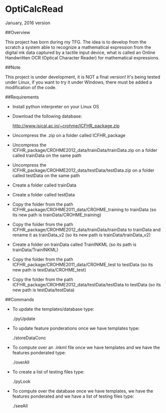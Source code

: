# OptiCalcRead

 January, 2016 version

##Overview

This project has born during my TFG. The idea is to develop from the scratch a system able to recognize a mathematical expression from the digital ink data captured by a tactile input device, what is called an Online Handwritten OCR (Optical Character Reader) for mathematical expressions.

##Note

This project is under development, it is NOT a final version! It's being tested under Linux, if you want to try it under Windows, there must be added a modification of the code.               
 

##Requirements

- Install python interpreter on your Linux OS
- Download the following database:

   http://www.isical.ac.in/~crohme/ICFHR_package.zip

- Uncompress the .zip on a folder called ICFHR_package
- Uncompress the ICFHR_package/CROHME2012_data/trainData/trainData.zip on a folder called trainData on the same path
- Uncompress the ICFHR_package/CROHME2012_data/testData/testData.zip on a folder called testData on the same path
- Create a folder called trainData
- Create a folder called testData
- Copy the folder from the path ICFHR_package/CROHME2011_data/CROHME_training to trainData (so its new path is trainData/CROHME_training)
- Copy the folder from the path ICFHR_package/CROHME2012_data/trainData/trainData to trainData and rename it as trainData_v2 (so its new path is trainData/trainData_v2)
- Create a folder on trainData called TrainINKML (so its path is trainData/TrainINKML)
- Copy the folder from the path ICFHR_package/CROHME2011_data/CROHME_test to testData (so its new path is testData/CROHME_test)
- Copy the folder from the path ICFHR_package/CROHME2012_data/testData/testData to testData (so its new path is testData/testData)

##Commands

- To update the templates/database type:

   ./pyUpdate

- To update feature ponderations once we have templates type:

   ./storeDataConc

- To compute over an .inkml file once we have templates and we have the features ponderated type:

   ./overAll <filename>

- To create a list of testing files type:

   ./pyLook

- To compute over the database  once we have templates, we have the features ponderated and we have a list of testing files type:

   ./seeAll
